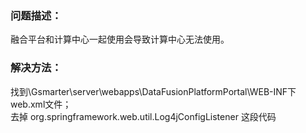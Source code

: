 ### 问题描述： ###
融合平台和计算中心一起使用会导致计算中心无法使用。


### 解决方法： ###
找到\Gsmarter\server\webapps\DataFusionPlatformPortal\WEB-INF下web.xml文件；    
去掉<listener>
<listener-class>org.springframework.web.util.Log4jConfigListener<listener-class>
<listener> 
这段代码
